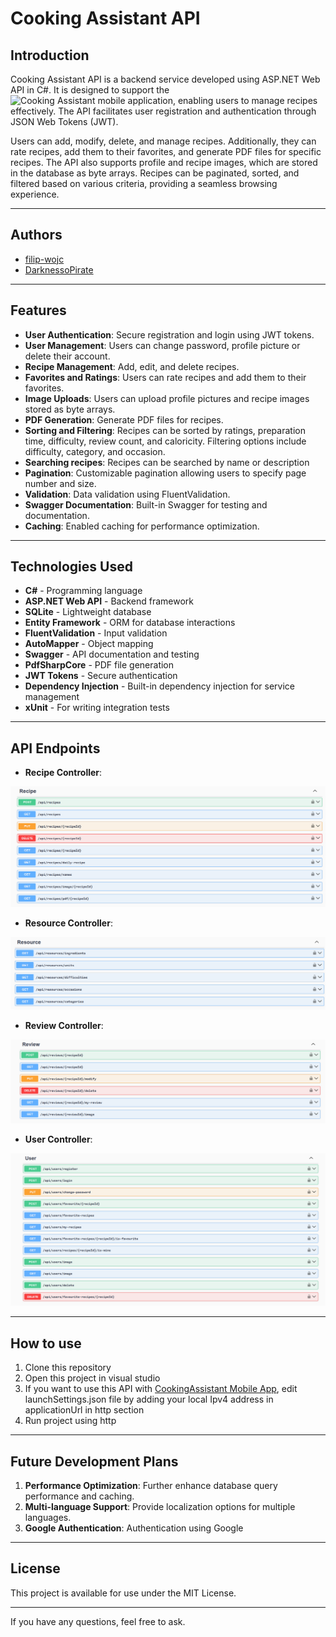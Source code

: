 # Cooking Assistant API

## Introduction
Cooking Assistant API is a backend service developed using ASP.NET Web API in C#. It is designed to support the ![Cooking Assistant mobile application](https://github.com/CookingAssistantMobile-org/CookingAssistant/tree/development), enabling users to manage recipes effectively. The API facilitates user registration and authentication through JSON Web Tokens (JWT).

Users can add, modify, delete, and manage recipes. Additionally, they can rate recipes, add them to their favorites, and generate PDF files for specific recipes. The API also supports profile and recipe images, which are stored in the database as byte arrays. Recipes can be paginated, sorted, and filtered based on various criteria, providing a seamless browsing experience.

---
## Authors
- [filip-wojc](https://github.com/filip-wojc)
- [DarknessoPirate](https://github.com/DarknessoPirate)

---
## Features
- **User Authentication**: Secure registration and login using JWT tokens.
- **User Management**: Users can change password, profile picture or delete their account.
- **Recipe Management**: Add, edit, and delete recipes.
- **Favorites and Ratings**: Users can rate recipes and add them to their favorites.
- **Image Uploads**: Users can upload profile pictures and recipe images stored as byte arrays.
- **PDF Generation**: Generate PDF files for recipes.
- **Sorting and Filtering**: Recipes can be sorted by ratings, preparation time, difficulty, review count, and caloricity. Filtering options include difficulty, category, and occasion.
- **Searching recipes**: Recipes can be searched by name or description
- **Pagination**: Customizable pagination allowing users to specify page number and size.
- **Validation**: Data validation using FluentValidation.
- **Swagger Documentation**: Built-in Swagger for testing and documentation.
- **Caching**: Enabled caching for performance optimization.
---

## Technologies Used
- **C#** - Programming language
- **ASP.NET Web API** - Backend framework
- **SQLite** - Lightweight database
- **Entity Framework** - ORM for database interactions
- **FluentValidation** - Input validation
- **AutoMapper** - Object mapping
- **Swagger** - API documentation and testing
- **PdfSharpCore** - PDF file generation
- **JWT Tokens** - Secure authentication
- **Dependency Injection** - Built-in dependency injection for service management
- **xUnit** - For writing integration tests
---

## API Endpoints
- **Recipe Controller**:

![Recipe](SwaggerScreenshots/RecipeController.png)
- **Resource Controller**:

![Recipe](SwaggerScreenshots/ResourceController.png)
- **Review Controller**:

![Recipe](SwaggerScreenshots/ReviewController.png)
- **User Controller**:

![Recipe](SwaggerScreenshots/UserController.png)

---

## How to use
1. Clone this repository
2. Open this project in visual studio
3. If you want to use this API with [CookingAssistant Mobile App](https://github.com/filip-wojc/CookingAssistant), edit launchSettings.json file by adding your local Ipv4 address in applicationUrl in http section
4. Run project using http
---

## Future Development Plans
1. **Performance Optimization**: Further enhance database query performance and caching.
2. **Multi-language Support**: Provide localization options for multiple languages.
3. **Google Authentication**: Authentication using Google
---

## License
This project is available for use under the MIT License.

---
If you have any questions, feel free to ask.
